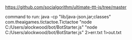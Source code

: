 
https://github.com/socialgorithm/ultimate-ttt-js/tree/master

command to run:
java -cp "lib/java-json.jar;classes" com.theaigames.tictactoe.Tictactoe "node C:/Users/alockwood/bot/BotStarter.js" "node C:/Users/alockwood/bot/BotStarter.js" 2>err.txt 1>out.txt
